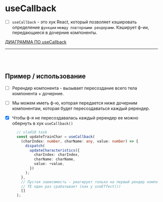 # useCallback

- [ ] `useCallback` - это хук React, который позволяет кэшировать определение `функции` `между повторными рендерами`. Кэширует ф-ии, передающиеся в дочерние компоненты.

[ДИАГРАММА ПО useCallback](https://app.diagrams.net/#G1ri5uBpU7P8L-n_jeDHoyr02Q99Mzml2G#%7B%22pageId%22%3A%22VT9J4h6Pbm1LJgYql30u%22%7D)

<hr>
<br>
<br>

<h2>Пример / использование</h2>

- [ ] Ререндер компонента - вызывает пересоздание всего тела компонента + дочерние.
- [ ] Мы можем иметь ф-ю, которая передается ниже дочерним компонентам, которая будет пересоздаваться каждый ререндер.

- [x] Чтобы ф-я не пересоздавалась каждый ререндер ее можно обернуть в хук `useCallback()`

  ```typescript
    // vlad10 task
    const updateTrainChar = useCallback(
      (charIndex: number, charName: any, value: number) => {
        dispatch(
          updateCharacteristics({
            charIndex: charIndex,
            charName: charName,
            value: +value,
          })
        );
      },
      // Пустая зависимость - реагирует только на первый рендер компонента
      // ТЕ один раз срабатывает (как у useEffect())
      []
    );
  ``` 
